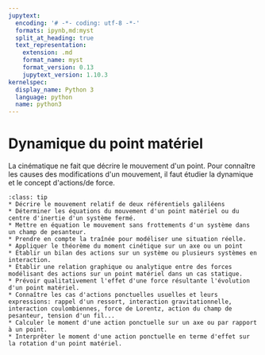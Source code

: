 ```yaml
---
jupytext:
  encoding: '# -*- coding: utf-8 -*-'
  formats: ipynb,md:myst
  split_at_heading: true
  text_representation:
    extension: .md
    format_name: myst
    format_version: 0.13
    jupytext_version: 1.10.3
kernelspec:
  display_name: Python 3
  language: python
  name: python3
---
```

# Dynamique du point matériel

La cinématique ne fait que décrire le mouvement d'un point. Pour connaître les causes des modifications d'un mouvement, il faut étudier la dynamique et le concept d'actions/de force.

````{admonition} Compétences
:class: tip
* Décrire le mouvement relatif de deux référentiels galiléens
* Déterminer les équations du mouvement d'un point matériel ou du centre d'inertie d'un système fermé.
* Mettre en équation le mouvement sans frottements d'un système dans un champ de pesanteur.
* Prendre en compte la traînée pour modéliser une situation réelle.
* Appliquer le théorème du moment cinétique sur un axe ou un point
* Établir un bilan des actions sur un système ou plusieurs systèmes en interaction.
* Établir une relation graphique ou analytique entre des forces modélisant des actions sur un point matériel dans un cas statique.
* Prévoir qualitativement l'effet d'une force résultante l'évolution d'un point matériel.
* Connaître les cas d'actions ponctuelles usuelles et leurs expressions: rappel d'un ressort, interaction gravitationnelle, interaction coulombiennes, force de Lorentz, action du champ de pesanteur, tension d'un fil... 
* Calculer le moment d'une action ponctuelle sur un axe ou par rapport à un point.
* Interprêter le moment d'une action ponctuelle en terme d'effet sur la rotation d'un point matériel.
````